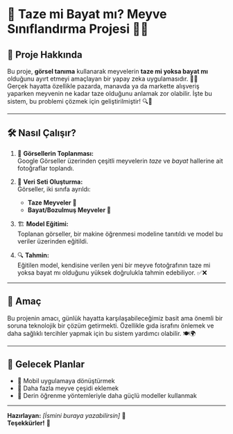 # 🥝 Taze mi Bayat mı? Meyve Sınıflandırma Projesi 🍎🍌

## 📌 Proje Hakkında

Bu proje, **görsel tanıma** kullanarak meyvelerin **taze mi yoksa bayat mı** olduğunu ayırt etmeyi amaçlayan bir yapay zeka uygulamasıdır. 🍓💡  
Gerçek hayatta özellikle pazarda, manavda ya da markette alışveriş yaparken meyvenin ne kadar taze olduğunu anlamak zor olabilir. İşte bu sistem, bu problemi çözmek için geliştirilmiştir! 🔍🤖

---

## 🛠️ Nasıl Çalışır?

1. 📸 **Görsellerin Toplanması:**  
   Google Görseller üzerinden çeşitli meyvelerin *taze* ve *bayat* hallerine ait fotoğraflar toplandı.

2. 🧠 **Veri Seti Oluşturma:**  
   Görseller, iki sınıfa ayrıldı:  
   - **Taze Meyveler 🍏**  
   - **Bayat/Bozulmuş Meyveler 🍐**

3. 🏗️ **Model Eğitimi:**  
   Toplanan görseller, bir makine öğrenmesi modeline tanıtıldı ve model bu veriler üzerinden eğitildi.

4. 🔍 **Tahmin:**  
   Eğitilen model, kendisine verilen yeni bir meyve fotoğrafının taze mi yoksa bayat mı olduğunu yüksek doğrulukla tahmin edebiliyor. ✅❌

---

## 🎯 Amaç

Bu projenin amacı, günlük hayatta karşılaşabileceğimiz basit ama önemli bir soruna teknolojik bir çözüm getirmekti. Özellikle gıda israfını önlemek ve daha sağlıklı tercihler yapmak için bu sistem yardımcı olabilir. 🍽️🌍

---

## 🚀 Gelecek Planlar

- 📱 Mobil uygulamaya dönüştürmek  
- 🍊 Daha fazla meyve çeşidi eklemek  
- 🧪 Derin öğrenme yöntemleriyle daha güçlü modeller kullanmak  

---

**Hazırlayan:** *[İsmini buraya yazabilirsin]* 🙋  
**Teşekkürler!** 💚


